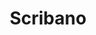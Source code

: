 ---
title: Scribano
type: sposa
marca: gaggioli-sposi
logo: /assets/img/abiti-sposa/thumb-gaggioli-sposi.jpg
---
